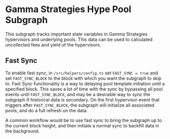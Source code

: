 # Gamma Strategies Hype Pool Subgraph
This subgraph tracks important state variables in Gamma Strategies hypervisors and underlying pools. This data can be used to calculated uncollected fees and yield of the hypervisors.

## Fast Sync
To enable fast sync, in `/src/helpers/config.ts` set `FAST_SYNC = true` and set `FAST_SYNC_BLOCK` to the block with which you want the subgraph to skip to. 
Fast Sync functionality is a way to delaying pool template initiation until a specified block. This saves a lot of time with the sync by bypassing all pool events until `FAST_SYNC_BLOCK`, and may be a desirable way to sync the subgraph if historical data is secondary. On the first hypervisor event that triggers after `FAST_SYNC_BLOCK`, the subgraph will initialize all associated pools, and do a full refresh on the data.

A common workflow would be to use fast sync to bring the subgraph up to the current block height, and then initiate a normal sync to backfill data in the background.

